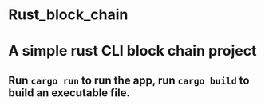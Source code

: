 # Rust_block_chain

# A simple rust CLI block chain project

## Run `cargo run` to run the app, run `cargo build` to build an executable file.

